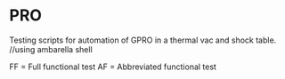 PRO
===
Testing scripts for automation of GPRO in a thermal vac and shock table.
//using ambarella shell


FF = Full functional test
AF = Abbreviated functional test
